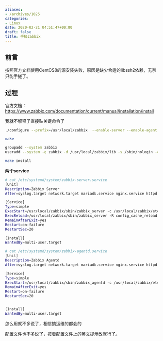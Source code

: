 ```yaml
---
aliases:
- /archives/1025
categories:
- Linux
date: 2020-02-21 04:51:47+00:00
draft: false
title: 手搓zabbix
---
```


## 前言

按照官方文档使用CentOS8的源安装失败，原因是缺少合适的libssh2依赖，无奈只能手搓了。

## 过程

官方文档： https://www.zabbix.com/documentation/current/manual/installation/install

我就不解释了直接贴关键命令了



```bash
./configure --prefix=/usr/local/zabbix  --enable-server --enable-agent --with-mysql=/usr/local/mariadb/bin/mysql_config --with-libcurl --with-libxml2

make 

groupadd --system zabbix
useradd --system -g zabbix -d /usr/local/zabbix/lib -s /sbin/nologin -c "Zabbix Monitoring System" zabbix

make install
```



**两个service**



```bash
# cat /etc/systemd/system/zabbix-server.service
[Unit]
Description=Zabbix Server
After=syslog.target network.target mariadb.service nginx.service httpd.service

[Service]
Type=simple
ExecStart=/usr/local/zabbix/sbin/zabbix_server -c /usr/local/zabbix/etc/zabbix_server.conf
ExecReload=/usr/local/zabbix/sbin/zabbix_server -R config_cache_reload
RemainAfterExit=yes
Restart=on-failure
RestartSec=20

[Install]
WantedBy=multi-user.target
```




```bash
# cat /etc/systemd/system/zabbix-agentd.service
[Unit]
Description=Zabbix Agentd
After=syslog.target network.target mariadb.service nginx.service httpd.service zabbix-server.service

[Service]
Type=simple
ExecStart=/usr/local/zabbix/sbin/zabbix_agentd -c /usr/local/zabbix/etc/zabbix_agentd.conf
RemainAfterExit=yes
Restart=on-failure
RestartSec=20


[Install]
WantedBy=multi-user.target
```



怎么用就不多说了，相信搞运维的都会的

配置文件也不多说了，按着配置文件上的英文提示改就行了。